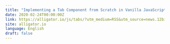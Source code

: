 ```yaml
---
title: "Implementing a Tab Component from Scratch in Vanilla JavaScript"
date: 2020-02-24T00:00:00Z
link: https://alligator.io/js/tabs/?utm_medium=RSS&utm_source=news.12bit.vn
site: alligator.io
language: English
draft: false
---
```


